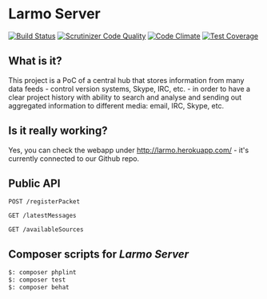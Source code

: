 # Larmo Server

[![Build Status](https://travis-ci.org/larmo-hub/larmo-server.svg?branch=master)](https://travis-ci.org/larmo-hub/larmo-server)
[![Scrutinizer Code Quality](https://scrutinizer-ci.com/g/larmo-hub/larmo-server/badges/quality-score.png?b=master)](https://scrutinizer-ci.com/g/larmo-hub/larmo-server/?branch=master)
[![Code Climate](https://codeclimate.com/github/adrianpietka/larmo/badges/gpa.svg)](https://codeclimate.com/github/adrianpietka/larmo)
[![Test Coverage](https://codeclimate.com/github/adrianpietka/larmo/badges/coverage.svg)](https://codeclimate.com/github/adrianpietka/larmo/coverage)

## What is it?

This project is a PoC of a central hub that stores information from many data feeds - control version systems, Skype, IRC, etc. - in order to have a clear project history with ability to search and analyse and sending out aggregated information to different media: email, IRC, Skype, etc.

## Is it really working?

Yes, you can check the webapp under http://larmo.herokuapp.com/ - it's currently connected to our Github repo.

## Public API

```
POST /registerPacket
```

```
GET /latestMessages
```

```
GET /availableSources
```

## Composer scripts for *Larmo Server*

```bash
$: composer phplint
$: composer test
$: composer behat
```